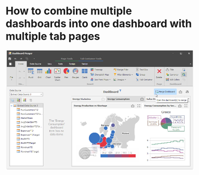 # How to combine multiple dashboards into one dashboard with multiple tab pages


![](https://github.com/DevExpress-Examples/winforms-dashboard-designer-merge-dashboards-to-tabs/blob/18.2.3%2B/images/Screenshot.png)
